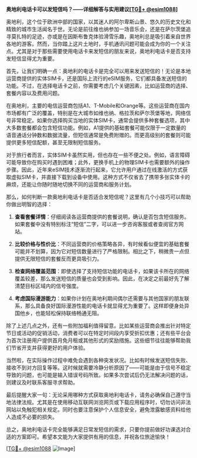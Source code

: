 **奥地利电话卡可以发短信吗？——详细解答与实用建议[[TG💪+ @esim1088](https://t.me/s/esim1088)]**

奥地利，这个位于欧洲中部的国家，以其迷人的阿尔卑斯山景、悠久的历史文化和精致的城市生活闻名于世。无论是前往维也纳参加一场音乐会，还是在萨尔茨堡追寻莫扎特的足迹，亦或是在因斯布鲁克体验滑雪乐趣，奥地利总是吸引着来自世界各地的游客。然而，当你踏上这片土地时，手机通讯问题可能会成为你的一个关注点。尤其是对于那些需要使用电话卡来发短信的朋友来说，奥地利电话卡是否支持发短信显得尤为重要。

首先，让我们明确一点：奥地利的电话卡是完全可以用来发送短信的！无论是本地运营商提供的实体SIM卡，还是国际上流行的eSIM服务，它们都具备发送短信的功能。不过，在选择电话卡之前，你需要考虑几个关键因素，比如运营商的选择、套餐内容以及费用问题。

在奥地利，主要的电信运营商包括A1、T-Mobile和Orange等。这些运营商在国内市场都有广泛的覆盖，特别是在大城市如维也纳、格拉茨和萨尔茨堡等地，网络信号非常稳定。如果你选择购买当地的实体SIM卡，通常会提供多种套餐选项，其中大多数套餐都会包含短信功能。例如，A1提供的基础套餐可能仅限于一定数量的语音通话分钟数和数据流量，但短信通常是免费附赠的。而更高级别的套餐则可能提供更多短信配额，甚至无限制短信服务。

对于旅行者而言，实体SIM卡虽然实用，但也存在一些不便之处。例如，语言障碍可能导致你在购买时遇到困难；此外，更换手机上的物理SIM卡也需要额外的操作步骤。因此，近年来eSIM技术逐渐流行起来，它允许用户通过在线激活的方式获取虚拟SIM卡，并直接下载到设备中使用。这种方式不仅省去了携带多张实体卡的麻烦，还能让你随时随地切换不同的运营商和服务计划。

那么，如何判断一款奥地利电话卡是否适合发短信呢？这里有几个小技巧可以帮助你做出明智的选择：

1. **查看套餐详情**：仔细阅读各运营商提供的套餐说明，确认是否包含短信服务。如果套餐中没有特别标注“短信”二字，可以进一步咨询客服或者查阅官方网站。
   
2. **比较价格与性价比**：不同运营商的价格策略各异，有时候看似便宜的基础套餐可能并不划算，因为它对短信数量进行了严格限制。相比之下，稍微贵一点但提供无限短信的套餐反而更具吸引力。

3. **检查网络覆盖范围**：即使选择了支持短信功能的电话卡，如果该卡所在的网络覆盖较差，那么发送短信的质量也会受到影响。因此，在决定之前最好先了解清楚目标区域内的信号强度。

4. **考虑国际漫游能力**：如果你计划在奥地利期间偶尔还需要与其他国家的朋友联系，那么具备良好国际漫游性能的电话卡就显得尤为重要了。这样即便身处异国他乡，也能轻松保持联络畅通无阻。

除了上述几点之外，还有一些附加福利值得留意。比如某些运营商会推出针对特定节日或活动的促销活动，消费者可以在特定时间段内享受折扣优惠；还有些平台会为首次注册用户提供首月免月租或其他形式的奖励措施。这些细节往往能够帮助我们节省开支并获得更好的用户体验。

当然啦，在实际操作过程中难免会遇到各种突发状况。比如有时候发送短信失败、接收不到对方回复等等。这时候就需要冷静分析原因了——可能是由于信号不稳定导致的问题，也可能是输入错误号码所致。如果多次尝试后仍无法解决问题的话，则建议及时联系客服寻求帮助。

最后提醒大家一句：无论采用哪种方式获取奥地利电话卡，请务必确保自己遵守当地法律法规。尤其是在使用移动互联网浏览网页或下载应用程序时，切勿访问非法网站以免触犯相关规定。同时也要注意保护个人信息安全，避免泄露敏感资料给他人造成不必要的损失。

总之，奥地利电话卡完全能够满足日常发短信的需求，只要你提前做好功课选对合适的方案即可。希望本文能为大家提供有用的信息，并祝各位旅途愉快！

[[TG💪+ @esim1088](https://t.me/s/esim1088) ![Image](https://i.postimg.cc/4NQfJmqS/Snipaste-2025-05-13-00-14-12.png)]